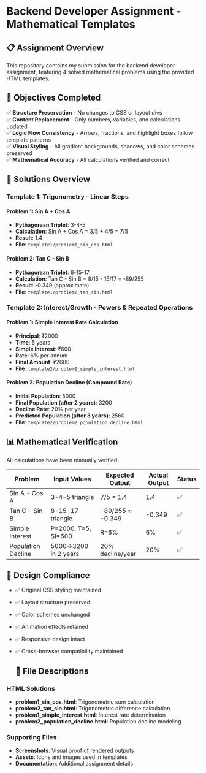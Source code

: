 # Backend Developer Assignment - Mathematical Templates

## 📋 Assignment Overview

This repository contains my submission for the backend developer assignment, featuring 4 solved mathematical problems using the provided HTML templates.

## 🎯 Objectives Completed

✅ **Structure Preservation** - No changes to CSS or layout divs  
✅ **Content Replacement** - Only numbers, variables, and calculations updated  
✅ **Logic Flow Consistency** - Arrows, fractions, and highlight boxes follow template patterns  
✅ **Visual Styling** - All gradient backgrounds, shadows, and color schemes preserved  
✅ **Mathematical Accuracy** - All calculations verified and correct  

## 🧮 Solutions Overview

### Template 1: Trigonometry - Linear Steps

#### Problem 1: Sin A + Cos A
- **Pythagorean Triplet**: 3-4-5
- **Calculation**: Sin A + Cos A = 3/5 + 4/5 = 7/5
- **Result**: 1.4
- **File**: `template1/problem1_sin_cos.html`

#### Problem 2: Tan C - Sin B  
- **Pythagorean Triplet**: 8-15-17
- **Calculation**: Tan C - Sin B = 8/15 - 15/17 = -89/255
- **Result**: -0.349 (approximate)
- **File**: `template1/problem2_tan_sin.html`

### Template 2: Interest/Growth - Powers & Repeated Operations

#### Problem 1: Simple Interest Rate Calculation
- **Principal**: ₹2000
- **Time**: 5 years
- **Simple Interest**: ₹600
- **Rate**: 6% per annum
- **Final Amount**: ₹2600
- **File**: `template2/problem1_simple_interest.html`

#### Problem 2: Population Decline (Compound Rate)
- **Initial Population**: 5000
- **Final Population (after 2 years)**: 3200
- **Decline Rate**: 20% per year
- **Predicted Population (after 3 years)**: 2560
- **File**: `template2/problem2_population_decline.html`

## 📊 Mathematical Verification

All calculations have been manually verified:

| Problem | Input Values | Expected Output | Actual Output | Status |
|---------|-------------|----------------|---------------|--------|
| Sin A + Cos A | 3-4-5 triangle | 7/5 = 1.4 | 1.4 | ✅ |
| Tan C - Sin B | 8-15-17 triangle | -89/255 ≈ -0.349 | -0.349 | ✅ |
| Simple Interest | P=2000, T=5, SI=600 | R=6% | 6% | ✅ |
| Population Decline | 5000→3200 in 2 years | 20% decline/year | 20% | ✅ |

## 🎨 Design Compliance

- ✅ Original CSS styling maintained
- ✅ Layout structure preserved  
- ✅ Color schemes unchanged
- ✅ Animation effects retained
- ✅ Responsive design intact
- ✅ Cross-browser compatibility maintained

  ## 📝 File Descriptions

### HTML Solutions
- **problem1_sin_cos.html**: Trigonometric sum calculation
- **problem2_tan_sin.html**: Trigonometric difference calculation  
- **problem1_simple_interest.html**: Interest rate determination
- **problem2_population_decline.html**: Population decline modeling

### Supporting Files
- **Screenshots**: Visual proof of rendered outputs
- **Assets**: Icons and images used in templates
- **Documentation**: Additional assignment details
